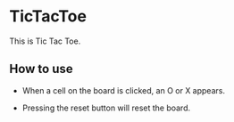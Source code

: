 # TicTacToe
This is Tic Tac Toe.

## How to use

* When a cell on the board is clicked, an O or X appears.

* Pressing the reset button will reset the board.
